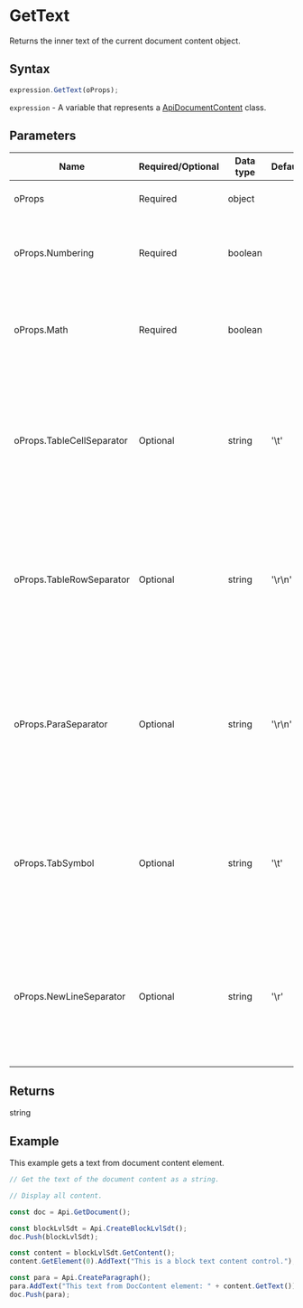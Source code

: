 # GetText

Returns the inner text of the current document content object.

## Syntax

```javascript
expression.GetText(oProps);
```

`expression` - A variable that represents a [ApiDocumentContent](../ApiDocumentContent.md) class.

## Parameters

| **Name** | **Required/Optional** | **Data type** | **Default** | **Description** |
| ------------- | ------------- | ------------- | ------------- | ------------- |
| oProps | Required | object |  | The resulting string display properties. |
| oProps.Numbering | Required | boolean |  | Defines if the resulting string will include numbering or not. |
| oProps.Math | Required | boolean |  | Defines if the resulting string will include mathematical expressions or not. |
| oProps.TableCellSeparator | Optional | string | '\t' | Defines how the table cell separator will be specified in the resulting string. Any symbol can be used. The default separator is "\t". |
| oProps.TableRowSeparator | Optional | string | '\r\n' | Defines how the table row separator will be specified in the resulting string. Any symbol can be used. The default separator is "\r\n". |
| oProps.ParaSeparator | Optional | string | '\r\n' | Defines how the paragraph separator will be specified in the resulting string. Any symbol can be used. The default separator is "\r\n". |
| oProps.TabSymbol | Optional | string | '\t' | Defines how the tab will be specified in the resulting string. Any symbol can be used. The default symbol is "\t". |
| oProps.NewLineSeparator | Optional | string | '\r' | Defines how the line separator will be specified in the resulting string. Any symbol can be used. The default separator is "\r". |

## Returns

string

## Example

This example gets a text from document content element.

```javascript editor-docx
// Get the text of the document content as a string.

// Display all content. 

const doc = Api.GetDocument();

const blockLvlSdt = Api.CreateBlockLvlSdt();
doc.Push(blockLvlSdt);

const content = blockLvlSdt.GetContent();
content.GetElement(0).AddText("This is a block text content control.");

const para = Api.CreateParagraph();
para.AddText("This text from DocContent element: " + content.GetText());
doc.Push(para);

```
